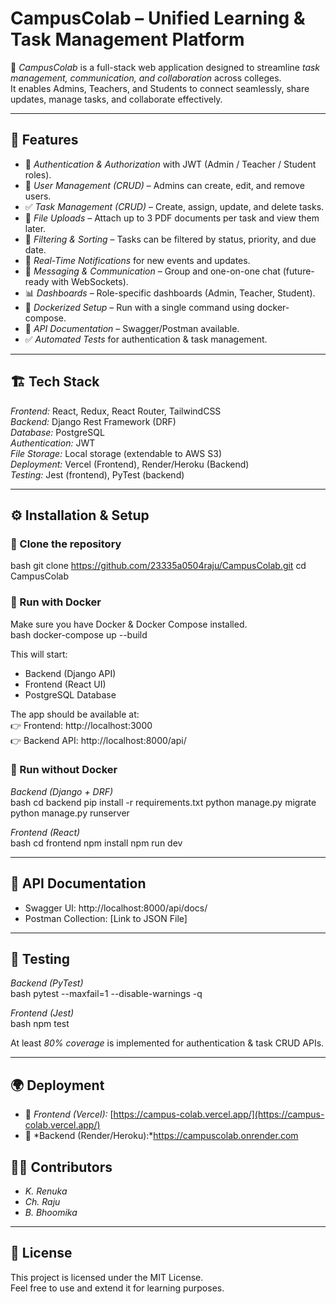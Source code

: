 # CampusColab – Unified Learning & Task Management Platform  

🚀 *CampusColab* is a full-stack web application designed to streamline *task management, communication, and collaboration* across colleges.  
It enables Admins, Teachers, and Students to connect seamlessly, share updates, manage tasks, and collaborate effectively.  

---

## 📌 Features
- 🔐 *Authentication & Authorization* with JWT (Admin / Teacher / Student roles).  
- 👥 *User Management (CRUD)* – Admins can create, edit, and remove users.  
- ✅ *Task Management (CRUD)* – Create, assign, update, and delete tasks.  
- 📂 *File Uploads* – Attach up to 3 PDF documents per task and view them later.  
- 📅 *Filtering & Sorting* – Tasks can be filtered by status, priority, and due date.  
- 🔔 *Real-Time Notifications* for new events and updates.  
- 💬 *Messaging & Communication* – Group and one-on-one chat (future-ready with WebSockets).  
- 📊 *Dashboards* – Role-specific dashboards (Admin, Teacher, Student).  
- 🐳 *Dockerized Setup* – Run with a single command using docker-compose.  
- 📝 *API Documentation* – Swagger/Postman available.  
- ✅ *Automated Tests* for authentication & task management.  

---

## 🏗 Tech Stack
*Frontend:* React, Redux, React Router, TailwindCSS  
*Backend:* Django Rest Framework (DRF)  
*Database:* PostgreSQL  
*Authentication:* JWT  
*File Storage:* Local storage (extendable to AWS S3)  
*Deployment:* Vercel (Frontend), Render/Heroku (Backend)  
*Testing:* Jest (frontend), PyTest (backend)  

---

## ⚙ Installation & Setup  

### 🔹 Clone the repository
bash
git clone https://github.com/23335a0504raju/CampusColab.git
cd CampusColab


### 🔹 Run with Docker
Make sure you have Docker & Docker Compose installed.  
bash
docker-compose up --build

This will start:
- Backend (Django API)  
- Frontend (React UI)  
- PostgreSQL Database  

The app should be available at:  
👉 Frontend: http://localhost:3000  
👉 Backend API: http://localhost:8000/api/  

### 🔹 Run without Docker

*Backend (Django + DRF)*  
bash
cd backend
pip install -r requirements.txt
python manage.py migrate
python manage.py runserver


*Frontend (React)*  
bash
cd frontend
npm install
npm run dev


---

## 📖 API Documentation
- Swagger UI: http://localhost:8000/api/docs/  
- Postman Collection: [Link to JSON File]  

---

## 🧪 Testing  

*Backend (PyTest)*  
bash
pytest --maxfail=1 --disable-warnings -q


*Frontend (Jest)*  
bash
npm test


At least *80% coverage* is implemented for authentication & task CRUD APIs.  

---

## 🌍 Deployment  

- 🔗 *Frontend (Vercel):* [https://campus-colab.vercel.app/](https://campus-colab.vercel.app/)  
- 🔗 *Backend (Render/Heroku):*https://campuscolab.onrender.com



## 👨‍💻 Contributors  
- *K. Renuka*  
- *Ch. Raju*  
- *B. Bhoomika*  


---

## 📜 License  
This project is licensed under the MIT License.  
Feel free to use and extend it for learning purposes.


